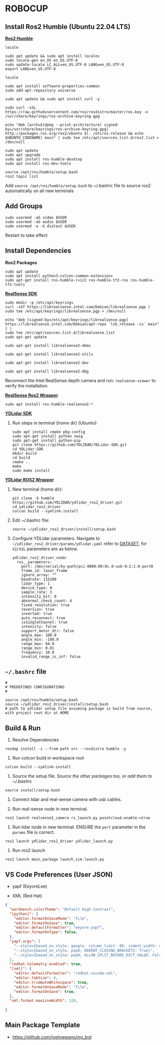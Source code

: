 # ROBOCUP

## Install Ros2 Humble (Ubuntu 22.04 LTS)

[**Ros2  Humble**](https://docs.ros.org/en/humble/Installation.html)
```
locale

sudo apt update && sudo apt install locales
sudo locale-gen en_US en_US.UTF-8
sudo update-locale LC_ALL=en_US.UTF-8 LANG=en_US.UTF-8
export LANG=en_US.UTF-8

locale

sudo apt install software-properties-common
sudo add-apt-repository universe

sudo apt update && sudo apt install curl -y

sudo curl -sSL https://raw.githubusercontent.com/ros/rosdistro/master/ros.key -o /usr/share/keyrings/ros-archive-keyring.gpg

echo "deb [arch=$(dpkg --print-architecture) signed-by=/usr/share/keyrings/ros-archive-keyring.gpg] http://packages.ros.org/ros2/ubuntu $(. /etc/os-release && echo $UBUNTU_CODENAME) main" | sudo tee /etc/apt/sources.list.d/ros2.list > /dev/null

sudo apt update
sudo apt upgrade
sudo apt install ros-humble-desktop
sudo apt install ros-dev-tools
```

```
source /opt/ros/humble/setup.bash
ros2 topic list
```

Add `source /opt/ros/humble/setup.bash` to ~/.bashrc file to source ros2 automatically on all new terminals

## Add Groups

```
sudo usermod -aG video $USER
sudo usermod -aG audio $USER
sudo usermod -a -G dialout $USER
```

Restart to take effect

## Install Dependencies

**Ros2 Packages**
```
sudo apt update
sudo apt install python3-colcon-common-extensions
sudo apt-get install ros-humble-rviz2 ros-humble-tf2-ros ros-humble-tf2-tools
```

[**RealSense SDK**](https://github.com/IntelRealSense/librealsense/blob/master/doc/distribution_linux.md)
```
sudo mkdir -p /etc/apt/keyrings
curl -sSf https://librealsense.intel.com/Debian/librealsense.pgp | sudo tee /etc/apt/keyrings/librealsense.pgp > /dev/null

echo "deb [signed-by=/etc/apt/keyrings/librealsense.pgp] https://librealsense.intel.com/Debian/apt-repo `lsb_release -cs` main" | \
sudo tee /etc/apt/sources.list.d/librealsense.list
sudo apt-get update

sudo apt-get install librealsense2-dkms

sudo apt-get install librealsense2-utils

sudo apt-get install librealsense2-dev

sudo apt-get install librealsense2-dbg
```

Reconnect the Intel RealSense depth camera and run: `realsense-viewer` to verify the installation.

[**RealSense Ros2 Wrapper**](https://github.com/IntelRealSense/realsense-ros?tab=readme-ov-file)
```
sudo apt install ros-humble-realsense2-*
```

[**YDLidar SDK**](https://github.com/YDLIDAR/YDLidar-SDK)
1. Run steps in terminal (home dir) (Ubuntu):

    ```
    sudo apt install cmake pkg-config
    sudo apt-get install python swig
    sudo apt-get install python-pip
    git clone https://github.com/YDLIDAR/YDLidar-SDK.git
    cd YDLidar-SDK
    mkdir build
    cd build
    cmake ..
    make
    sudo make install
    ```

[**YDLidar ROS2 Wrapper**](https://github.com/YDLIDAR/ydlidar_ros2_driver/tree/humble)
1. New terminal (home dir):
    ```
    git clone -b humble https://github.com/YDLIDAR/ydlidar_ros2_driver.git
    cd ydlidar_ros2_driver
    colcon build --symlink-install
    ```

1. Edit ~/.bashrc file:
    ```
    source ~/ydlidar_ros2_driver/install/setup.bash
    ```

1. Configure YDLidar parameters. Navigate to `~/ydlidar_ros2_driver/params/ydlidar.yaml` refer to [DATASET](https://github.com/YDLIDAR/YDLidar-SDK/blob/master/doc/Dataset.md), for `X2/X2L` parameters are as below.
    ```
    ydlidar_ros2_driver_node:
      ros__parameters:
        port: /dev/serial/by-path/pci-0000:00:0c.0-usb-0:2:1.0-port0
        frame_id: laser_frame
        ignore_array: ""
        baudrate: 115200
        lidar_type: 1
        device_type: 0
        sample_rate: 3
        intensity_bit: 0
        abnormal_check_count: 4
        fixed_resolution: true
        reversion: true
        inverted: true
        auto_reconnect: true
        isSingleChannel: true
        intensity: false
        support_motor_dtr: false
        angle_max: 180.0
        angle_min: -180.0
        range_max: 64.0
        range_min: 0.01
        frequency: 10.0
        invalid_range_is_inf: false
    ```


## `~/.bashrc` file

```
#
# PREDEFINED CONFIGURATIONS
#

source /opt/ros/humble/setup.bash
source ~/ydlidar_ros2_driver/install/setup.bash
# path to ydlidar setup file assuming package is build from source, with project root dir at HOME
```

## Build & Run

1. Resolve Dependencies

  ```
  rosdep install -i --from-path src --rosdistro humble -y
  ```

1. Run colcon build in workspace root
   
  ```
  colcon build --symlink-install
  ```

1. Source the setup file. *Source the other packages too, or add them to ~/.bashrc*
   
  ```
  source install/setup.bash
  ```

1. Connect lidar and real-sense camera with usb cables.

1. Run real-sense node in new terminal.
  ```
  ros2 launch realsense2_camera rs_launch.py pointcloud.enable:=true
  ```

1. Run lidar node in new terminal. ENSURE the `port` parameter in the `params` file is correct.
  ```
  ros2 launch ydlidar_ros2_driver ydlidar_launch.py 
  ```
   
1. Run ros2 launch
   
  ```
  ros2 launch main_package launch_sim.launch.py
  ```

## VS Code Preferences (User JSON)

* yapf (EeyoreLee)

* XML (Red Hat)

```json
{
  "workbench.colorTheme": "Default High Contrast",
  "[python]": {
    "editor.formatOnSaveMode": "file",
    "editor.formatOnSave": true,
    "editor.defaultFormatter": "eeyore.yapf",
    "editor.formatOnType": false,
  },
  "yapf.args": [
    "--style={based_on_style: google, column_limit: 80, indent_width: 4}",
    "--style={based_on_style: pep8; DEDENT_CLOSING_BRACKETS: True}",
    "--style={based_on_style: pep8; ALLOW_SPLIT_BEFORE_DICT_VALUE: False, SPLIT_ALL_COMMA_SEPARATED_VALUES: True}"
  ],
  "redhat.telemetry.enabled": true,
  "[xml]": {
    "editor.defaultFormatter": "redhat.vscode-xml",
    "editor.tabSize": 4,
    "editor.trimAutoWhitespace": true,
    "editor.formatOnSaveMode": "file",
    "editor.formatOnSave": true,
  },
  "xml.format.maxLineWidth": 120,
  
}
```

## Main Package Template

* https://github.com/joshnewans/my_bot
